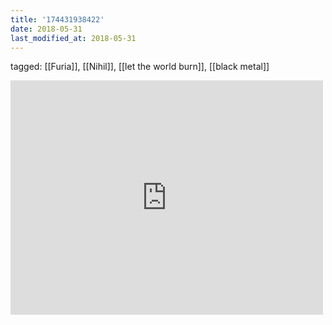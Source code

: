 ```yaml
---
title: '174431938422'
date: 2018-05-31
last_modified_at: 2018-05-31
---
```

tagged: [[Furia]], [[Nihil]], [[let the world burn]], [[black metal]]
<iframe allow="accelerometer; autoplay; clipboard-write; encrypted-media; gyroscope; picture-in-picture" allowfullscreen="" frameborder="0" height="375" id="youtube_iframe" src="https://www.youtube.com/embed/IePkN1pkcsg?feature=oembed&amp;enablejsapi=1&amp;origin=https://safe.txmblr.com&amp;wmode=opaque" width="500"></iframe>